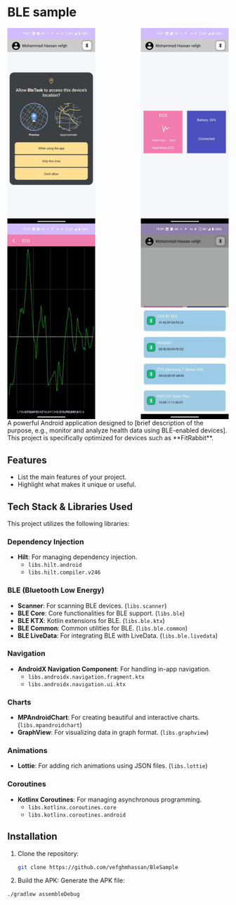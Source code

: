 # BLE sample

<div style="display: flex; justify-content: space-between;">
  <img src="screenshots/1.jpg" alt="App Preview 1" width="200" />
  <img src="screenshots/2.jpg" alt="App Preview 2" width="200" />
</div>

<div style="display: flex; justify-content: space-between;">
  <img src="screenshots/3.jpg" alt="App Preview 3" width="200" />
  <img src="screenshots/4.jpg" alt="App Preview 4" width="200" />
</div>
A powerful Android application designed to [brief description of the purpose, e.g., monitor and analyze health data using BLE-enabled devices]. This project is specifically optimized for devices such as **FitRabbit**.

## Features
- List the main features of your project.
- Highlight what makes it unique or useful.

## Tech Stack & Libraries Used

This project utilizes the following libraries:

### Dependency Injection
- **Hilt**: For managing dependency injection.
  - `libs.hilt.android`
  - `libs.hilt.compiler.v246`



### BLE (Bluetooth Low Energy)
- **Scanner**: For scanning BLE devices. (`libs.scanner`)
- **BLE Core**: Core functionalities for BLE support. (`libs.ble`)
- **BLE KTX**: Kotlin extensions for BLE. (`libs.ble.ktx`)
- **BLE Common**: Common utilities for BLE. (`libs.ble.common`)
- **BLE LiveData**: For integrating BLE with LiveData. (`libs.ble.livedata`)

### Navigation
- **AndroidX Navigation Component**: For handling in-app navigation.
  - `libs.androidx.navigation.fragment.ktx`
  - `libs.androidx.navigation.ui.ktx`

### Charts
- **MPAndroidChart**: For creating beautiful and interactive charts. (`libs.mpandroidchart`)
- **GraphView**: For visualizing data in graph format. (`libs.graphview`)

### Animations
- **Lottie**: For adding rich animations using JSON files. (`libs.lottie`)

### Coroutines
- **Kotlinx Coroutines**: For managing asynchronous programming.
  - `libs.kotlinx.coroutines.core`
  - `libs.kotlinx.coroutines.android`

## Installation

1. Clone the repository:
   ```bash
   git clone https://github.com/vefghmhassan/BleSample
2. Build the APK: Generate the APK file:
 ```bash
./gradlew assembleDebug

